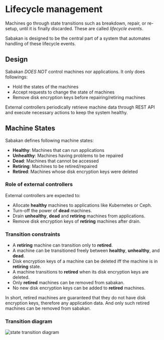Lifecycle management
====================

Machines go through state transitions such as breakdown, repair, or re-setup,
until it is finally discarded.  These are called *lifecycle events*.

Sabakan is designed to be the central part of a system that automates
handling of these lifecycle events.

Design
------

Sabakan *DOES NOT* control machines nor applications.
It only does followings:

* Hold the states of the machines
* Accept requests to change the state of machines
* Remove disk encryption keys before repairing/retiring machines

External controllers periodically retrieve machine data through REST API
and execute necessary actions to keep the system healthy.

Machine States
--------------

Sabakan defines following machine states:

* **Healthy**: Machines that can run applications
* **Unhealthy**: Machines having problems to be repaired
* **Dead**: Machines that cannot be accessed
* **Retiring**: Machines to be retired/repaired
* **Retired**: Machines whose disk encryption keys were deleted

### Role of external controllers

External controllers are expected to:

* Allocate **healthy** machines to applications like Kubernetes or Ceph.
* Turn-off the power of **dead** machines.
* Drain **unhealthy**, **dead** and **retiring** machines from applications.
* Remove disk encryption keys of **retiring** machines after drain.

### Transition constraints

* A **retiring** machine can transition only to **retired**.
* A machine can be transitioned freely between **healthy**, **unhealthy**, and **dead**.
* Disk encryption keys of a machine can be deleted iff the machine is in **retiring** state.
* A machine transitions to **retired** when its disk encryption keys are deleted.
* Only **retired** machines can be removed from sabakan.
* No new disk encryption keys can be added to **retired** machines.

In short, retired machines are guaranteed that they do not have disk encryption keys,
therefore any application data.  And only such retired machines can be removed from
sabakan.

### Transition diagram

![state transition diagram](http://www.plantuml.com/plantuml/svg/bP6nJiCm48RtFCNDI7c13AX31oO692R4SBN_rbRiStI-KFNjQOeBAHqGIsnz-lxxVSgc6glDENLl3-_K-tAK_f6UmCd2gMldDt-Ly4K6siBWh18BGRNedRi5-u6UOSUY8ysYO1Tubt1dli2YHZaiGrrY1MaZNIlyjpnFgorMNECXM7jSjtoeJzZRUhM6_wnhtatJrRwDmm_dIouVg6G1v6CT2UBqD5aiGYDQ4h_cBR69Btp9PNOX2dxSLdB-SzU2jKTxBPagxtXawJOGF-Vq2G00)
